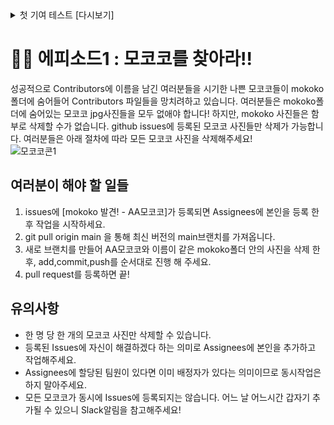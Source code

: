<details>
<summary>첫 기여 테스트 [다시보기]</summary>
<div markdown="1">

# First Practice : `Contribution`

어렵습니다. 무엇을 하든 누구나 처음에는 어렵게 느껴집니다. 특히 협업을 할 때 실수를 하기라도 하면 마음이 편치 않습니다. 그래서 저희는 새로운 오픈소스 기여자들이 첫 기여를 하고 그것을 익히는 과정을 단순화하고자 했습니다.

관련된 글을 읽거나 튜토리얼을 보는 것도 물론 도움이 되지만, 연습공간에서 직접 해보는 것보다 나은게 있을까요? 이 프로젝트의 목표는 초보자도 첫 오픈소스 기여를 할 수 있도록 단순한 방식으로 안내하는 것입니다. 첫 기여를 하고 싶으시다면 아래의 설명을 따라주세요.

가장 먼저, Git이 없으시다면 [설치](https://help.github.com/articles/set-up-git/)해주세요.

## 저장소 클론하기

<img align="right" width="300" src="https://firstcontributions.github.io/assets/Readme/clone.png" alt="이 저장소 복제하기" />

이제 이 저장소를 자신의 기기에 클론합니다. Clone or download 버튼을 클릭하고 클립보드로 복사 아이콘을 클릭합니다.

터미널을 열고 다음 Git 명령을 실행합니다:

```
git clone "방금 복사한 URL"
```

위에 (따옴표를 제외한) "방금 복사한 URL"는 이 저장소의 URL입니다. URL은 이전 단계에서 찾을 수 있습니다.

<img align="right" width="300" src="https://firstcontributions.github.io/assets/Readme/copy-to-clipboard.png" alt="URL 을 클립보드로 복사" />

예시:

```
git clone https://github.com/SSAFY-Seoul-Algorithm-Study/Git-Practice.git
```

예시의 `this-is-you`는 본인 깃헙 계정으로 바꾸어주세요. 이 명령어는
깃헙의 gitTEST 저장소의 내용을 로컬 컴퓨터에 복사합니다.

## 브랜치 생성하기

(아직 저장소 디렉토리가 아니라면) 아래의 명령어를 입력하여 좀전에 컴퓨터에 복사한 저장소 디렉토리로 이동합니다.

```
cd Git-Practice
```

그리고 `git switch(checkout)` 명령어을 입력하여 브랜치를 생성합니다.

```
git switch -c <add-your-name>

또는

git checkout -b <add-your-name>
```

예시:

```
git switch -c add-alonzo-church

또는

git checkout -b add-alonzo-church
```

(브랜치의 이름에 꼭 *add*가 들어가지 않아도 됩니다. 하지만 이 브랜치의 목적은 당신의 이름을 리스트에 추가하는 것이기 때문에 이름에 *add*를 포함하는 것이 합리적입니다.)

## 필요한 변경사항을 작성하고 커밋하기

이제 텍스트 편집기에서 `Contributors.md` 파일을 열고 본인의 이름을 추가해주세요. 이름을 추가할때는 줄바꿈으로 구분해주세요. 이때 마크다운 분법에 따라 이전 이름에 ' '(띄어쓰기 3번)을 해야 정상적인 줄바꿈이 됩니다. 그리고 파일을 저장하세요.

<img align="right" width="450" src="https://firstcontributions.github.io/assets/Readme/git-status.png" alt="git status" />

프로젝트 디렉터리에서 `git status` 명령을 실행하면 변경사항을 볼 수 있습니다.

변경사항을 아래 `git add` 명령어를 입력하여 추가합니다.

```
git add Contributors.md
```

이제 아래 `git commit` 명령어로 변경사항을 커밋합니다.

```
git commit -m "Add <Your-name> to Contributors list"
```

`<Your-name>`을 본인 이름으로 바꾸세요.

만약, 이미 한 번 add 했던 파일이라면 아래 명령어로 모든 파일을 한 번에 add + commit 할 수 있습니다.

```
git commit -am "Add <Your-name> to Contributors list"
```

## 변경사항을 깃헙에 푸시하기

`git push` 명령어로 변경사항을 푸시합니다.

```
git push origin <add-your-name>
```

위의 `<add-your-name>` 부분을 좀전에 생성한 브랜치 이름으로 바꾸세요.

## 검토를 위해 변경사항을 제출하기

이제 본인의 깃헙 저장소로 이동하면 `Compare & pull request` 버튼이 보일 것 입니다. 버튼을 클릭하세요.

<img style="float: right;" src="https://firstcontributions.github.io/assets/Readme/compare-and-pull.png" alt="풀 요청
생성하기" />

이제 풀 요청(Pull Request)을 제출합니다.

<img style="float: right;" src="https://firstcontributions.github.io/assets/Readme/submit-pull-request.png" alt="풀 요청 제출하기"
/>

이제 여러분의 변경사항을 담당자가 확인한 후에 마스터 브랜치에 머지 하게 되면 알림 메일을 받으실겁니다.

## 첫 기여, 그리고 그 후

축하합니다! 앞으로 기여자로써 자주 사용하게될 기본 워크플로우, _포크(fork) -> 클론(clone) -> 수정(edit) -> 풀 요청(pull request)_, 를 완수하셨습니다!!!

</div>
</details>

<!-- <details>
<summary>👨‍🌾 에피소드1 : 모코코를 찾아라!! [다시보기] </summary>
<div markdown="1"> -->

# 👨‍🌾 에피소드1 : 모코코를 찾아라!!

성공적으로 Contributors에 이름을 남긴 여러분들을 시기한 나쁜 모코코들이 mokoko폴더에 숨어들어 Contributors 파일들을 망치려하고 있습니다. 여러분들은 mokoko폴더에 숨어있는 모코코 jpg사진들을 모두 없애야 합니다! 하지만, mokoko 사진들은 함부로 삭제할 수가 없습니다. github issues에 등록된 모코코 사진들만 삭제가 가능합니다. 여러분들은 아래 절차에 따라 모든 모코코 사진을 삭제해주세요!  
![모코코콘1](https://user-images.githubusercontent.com/31841502/159016081-12f707ae-50a7-450a-b648-eb5e1a401974.png)

## 여러분이 해야 할 일들

1. issues에 [mokoko 발견! - AA모코코]가 등록되면 Assignees에 본인을 등록 한 후 작업을 시작하세요.
2. git pull origin main 을 통해 최신 버전의 main브랜치를 가져옵니다.
3. 새로 브랜치를 만들어 AA모코코와 이름이 같은 mokoko폴더 안의 사진을 삭제 한 후, add,commit,push를 순서대로 진행 해 주세요.
4. pull request를 등록하면 끝!

## 유의사항

- 한 명 당 한 개의 모코코 사진만 삭제할 수 있습니다.
- 등록된 Issues에 자신이 해결하겠다 하는 의미로 Assignees에 본인을 추가하고 작업해주세요.
- Assignees에 할당된 팀원이 있다면 이미 배정자가 있다는 의미이므로 동시작업은 하지 말아주세요.
- 모든 모코코가 동시에 Issues에 등록되지는 않습니다. 어느 날 어느시간 갑자기 추가될 수 있으니 Slack알림을 참고해주세요!

</div>
</details>

<!-- <details>
<summary>🍗 에피소드2 : 모코코 치킨 종합선물세트! [다시보기] </summary>
<div markdown="1">


# 🍗 에피소드2 : 모코코 치킨 종합선물세트!

실컷 혼쭐이 난 모코코들이 반성의 의미로 여러분들에게 선물을 들고 찾아왔습니다. 모두가 좋아할거라 확신하며 모코코들이 들고 온 선물은 바로바로 **모코코 치킨 종합선물세트!!** 민트초코 치킨과 따뜻한 파인애플 치킨, 고수를 듬뿍올린 어니언 치킨이 어우러진 모코코 치킨 종합선물세트를 여러분들이 꼭 먹어치워야 합니다. 착한 어른은 성의를 무시해선 안되거든요. 하지만 3개의 치킨이 든 모코코 치킨 종합선물세트는 한 명이서 다 먹기엔 양이 너무 많습니다. 그러기에 한 테이블에 3명이서 모여 치킨을 먹어야 합니다. 다음 절차를 따라 3명이서 테이블에 모여 모코코 치킨 종합선물세트를 먹어주세요!

![모코코콘1](https://user-images.githubusercontent.com/31841502/160538195-de89d2ba-acef-4709-9262-a52816da89a9.png)

## 요구되는 사전지식

실습을 시작하기 전 git flow에 대한 선행 학습이 필요합니다. 크게 main-develop-feature브랜치로 나뉘어져 작업되는 flow를 잘 모르시는 분들은 구글링이나 아래 링크를 통해 꼭 공부를 하고 진행해주세요.  
 [우린 Git-flow를 사용하고 있어요](https://techblog.woowahan.com/2553/)  
 [Git flow 개념 이해하기](https://uxgjs.tistory.com/183)

## 여러분이 해야 할 일들

<img src="https://user-images.githubusercontent.com/31841502/160543681-7aa919ce-961d-45ef-917c-a584e8363746.png" width="400" height="400"/>

1. git pull origin develop 을 통해 최신 버전의 develop브랜치를 가져옵니다. 자신이 작업할 브랜치 이름을 feature-이름 으로 작성해 작업해주세요.
2. table.txt파일에 본인의 이름을 테이블 근처에 넣고 저장해주세요. 그 후 add,commit을 순서대로 진행 해 주세요.
3. origin develop 브랜치에 push 후 pull request를 등록해주세요.
4. pull request 후 리뷰는 꼭 **팀장이 아닌 팀원 최소 1명**의 리뷰를 받아야 합니다.
5. 리뷰어들은 table.txt에 이름이 잘 들어갔는지, table.txt파일의 테이블 근처에 사람이 3명이 모여 3인 테이블이 완성되었는지 확인해주세요.
   1. 3인 테이블이 완성되었다면 - develop 브랜치에 merge,delete branch 후 main 브랜치에 pull request 요청을 보냅니다.
   2. 3인 테이블이 완성되지 않았다면 - develop 브랜치에 merge,delete branch 하면 끝!

## 유의사항

- 팀원의 리뷰가 필요하니 슬랙이나 깃허브에서 리뷰어를 찾아 리뷰를 요청해주세요!
- 리뷰어들은 리뷰 후 merge 이후에 pull request에 요청을 보낸 브랜치를 삭제해주세요!!

</div>
</details>


# 📔 에피소드3 : 모코코의 "여름방학 계획서" 복구하기 !!

여러분들의 뛰어난 코딩실력을 보고 감동을 받은 모코코들이 여름방학 때 열심히 코딩을 공부해서 여러분들 같이 뛰어난 개발자가 되기로 결심했습니다! 모코코들은 2달이나 남은 여름방학의 계획서를 작성했다고 하는데요, 아니나 다를까 계획서는 엉망진창이었습니다. 거기다 여름방학 계획서는

![모코코콘1](https://user-images.githubusercontent.com/31841502/160538195-de89d2ba-acef-4709-9262-a52816da89a9.png)

## 요구되는 사전지식

실습을 시작하기 전 git flow에 대한 선행 학습이 필요합니다. 크게 main-develop-feature브랜치로 나뉘어져 작업되는 flow를 잘 모르시는 분들은 구글링이나 아래 링크를 통해 꼭 공부를 하고 진행해주세요.  
 [우린 Git-flow를 사용하고 있어요](https://techblog.woowahan.com/2553/)  
 [Git flow 개념 이해하기](https://uxgjs.tistory.com/183)

## 여러분이 해야 할 일들

<img src="https://user-images.githubusercontent.com/31841502/160543681-7aa919ce-961d-45ef-917c-a584e8363746.png" width="400" height="400"/>

1. git pull origin develop 을 통해 최신 버전의 develop브랜치를 가져옵니다. 자신이 작업할 브랜치 이름을 feature-이름 으로 작성해 작업해주세요.
2. table.txt파일에 본인의 이름을 테이블 근처에 넣고 저장해주세요. 그 후 add,commit을 순서대로 진행 해 주세요.
3. origin develop 브랜치에 push 후 pull request를 등록해주세요.
4. pull request 후 리뷰는 꼭 **팀장이 아닌 팀원 최소 1명**의 리뷰를 받아야 합니다.
5. 리뷰어들은 table.txt에 이름이 잘 들어갔는지, table.txt파일의 테이블 근처에 사람이 3명이 모여 3인 테이블이 완성되었는지 확인해주세요.
   1. 3인 테이블이 완성되었다면 - develop 브랜치에 merge,delete branch 후 main 브랜치에 pull request 요청을 보냅니다.
   2. 3인 테이블이 완성되지 않았다면 - develop 브랜치에 merge,delete branch 하면 끝!

## 유의사항

- 팀원의 리뷰가 필요하니 슬랙이나 깃허브에서 리뷰어를 찾아 리뷰를 요청해주세요!
- 리뷰어들은 리뷰 후 merge 이후에 pull request에 요청을 보낸 브랜치를 삭제해주세요!! -->